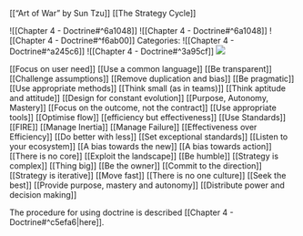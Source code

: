 [[“Art of War” by Sun Tzu]]
[[The Strategy Cycle]]

![[Chapter 4 - Doctrine#^6a1048]]
![[Chapter 4 - Doctrine#^6a1048]]
![[Chapter 4 - Doctrine#^f6ab00]]
Categories:
	![[Chapter 4 - Doctrine#^a245c6]]
![[Chapter 4 - Doctrine#^3a95cf]]
![](https://miro.medium.com/max/700/1*tUSbtVrnFF-t58KmouqtHw.jpeg)

[[Focus on user need]]
[[Use a common language]]
[[Be transparent]]
[[Challenge assumptions]]
[[Remove duplication and bias]]
[[Be pragmatic]]
[[Use appropriate methods]]
[[Think small (as in teams)]]
[[Think aptitude and attitude]]
[[Design for constant evolution]]
[[Purpose, Autonomy, Mastery]]
[[Focus on the outcome, not the contract]]
[[Use appropriate tools]]
[[Optimise flow]]
[[efficiency but effectiveness]]
[[Use Standards]]
[[FIRE]]
[[Manage Inertia]]
[[Manage Failure]]
[[Effectiveness over Efficiency]]
[[Do better with less]]
[[Set exceptional standards]]
[[Listen to your ecosystem]]
[[A bias towards the new]]
[[A bias towards action]]
[[There is no core]]
[[Exploit the landscape]]
[[Be humble]]
[[Strategy is complex]]
[[Thing big]]
[[Be the owner]]
[[Commit to the direction]]
[[Strategy is iterative]]
[[Move fast]]
[[There is no one culture]]
[[Seek the best]]
[[Provide purpose, mastery and autonomy]]
[[Distribute power and decision making]]


The procedure for using doctrine is described [[Chapter 4 - Doctrine#^c5efa6|here]].
